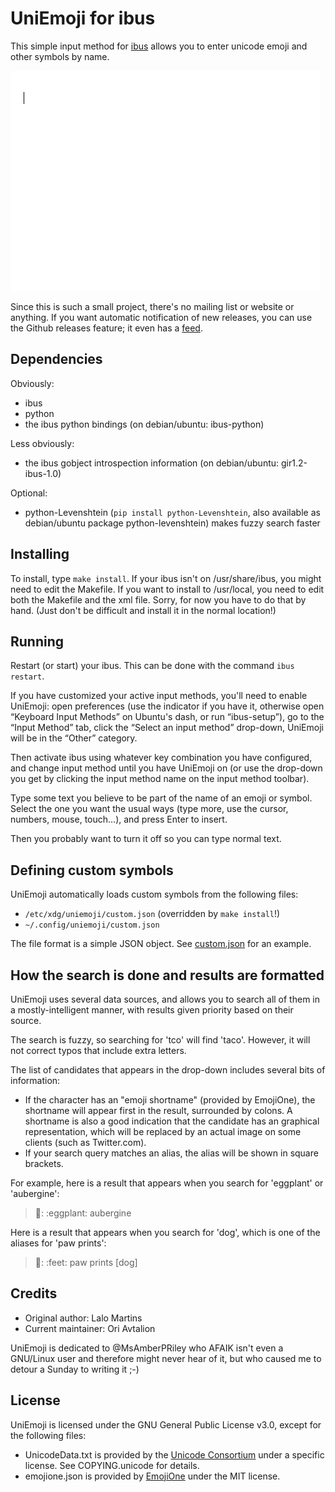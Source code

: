 UniEmoji for ibus
==================

This simple input method for [ibus](https://github.com/ibus/ibus) allows you to enter unicode emoji and other symbols by name.

![Example usage](/example.gif?raw=true)

Since this is such a small project, there's no mailing list or website or anything. If you want automatic notification of new releases, you can use the Github releases feature; it even has a [feed](https://github.com/salty-horse/ibus-uniemoji/releases.atom).

Dependencies
-------------

Obviously:

- ibus
- python
- the ibus python bindings (on debian/ubuntu: ibus-python)

Less obviously:

- the ibus gobject introspection information (on debian/ubuntu: gir1.2-ibus-1.0)

Optional:

- python-Levenshtein (`pip install python-Levenshtein`, also available as debian/ubuntu package python-levenshtein) makes fuzzy search faster

Installing
-----------

To install, type `make install`. If your ibus isn't on /usr/share/ibus, you might need to edit the Makefile. If you want to install to /usr/local, you need to edit both the Makefile and the xml file. Sorry, for now you have to do that by hand. (Just don't be difficult and install it in the normal location!)

Running
--------

Restart (or start) your ibus. This can be done with the command `ibus restart`.

If you have customized your active input methods, you'll need to enable UniEmoji: open preferences (use the indicator if you have it, otherwise open “Keyboard Input Methods” on Ubuntu's dash, or run “ibus-setup”), go to the “Input Method” tab, click the “Select an input method” drop-down, UniEmoji will be in the “Other” category.

Then activate ibus using whatever key combination you have configured, and change input method until you have UniEmoji on (or use the drop-down you get by clicking the input method name on the input method toolbar).

Type some text you believe to be part of the name of an emoji or symbol. Select the one you want the usual ways (type more, use the cursor, numbers, mouse, touch...), and press Enter to insert.

Then you probably want to turn it off so you can type normal text.

Defining custom symbols
------------------------

UniEmoji automatically loads custom symbols from the following files:

* `/etc/xdg/uniemoji/custom.json` (overridden by `make install`!)
* `~/.config/uniemoji/custom.json`

The file format is a simple JSON object. See [custom.json](custom.json) for an example.

How the search is done and results are formatted
-------------------------------------------------

UniEmoji uses several data sources, and allows you to search all of them in a mostly-intelligent manner, with results given priority based on their source.

The search is fuzzy, so searching for 'tco' will find 'taco'. However, it will not correct typos that include extra letters.

The list of candidates that appears in the drop-down includes several bits of information:

* If the character has an "emoji shortname" (provided by EmojiOne), the shortname will appear first in the result, surrounded by colons.
A shortname is also a good indication that the candidate has an graphical representation, which will be replaced by an actual image on some clients (such as Twitter.com).
* If your search query matches an alias, the alias will be shown in square brackets.

For example, here is a result that appears when you search for 'eggplant' or 'aubergine':
>🍆: :​eggplant: aubergine

Here is a result that appears when you search for 'dog', which is one of the aliases for 'paw prints':
>🐾: :​feet: paw prints [dog]

Credits
--------

* Original author: Lalo Martins
* Current maintainer: Ori Avtalion

UniEmoji is dedicated to @MsAmberPRiley who AFAIK isn't even a GNU/Linux user and therefore might never hear of it, but who caused me to detour a Sunday to writing it ;-)

License
--------

UniEmoji is licensed under the GNU General Public License v3.0, except for the following files:

* UnicodeData.txt is provided by the [Unicode Consortium](http://unicode.org/) under a specific license. See COPYING.unicode for details.
* emojione.json is provided by [EmojiOne](http://emojione.com/) under the MIT license.
